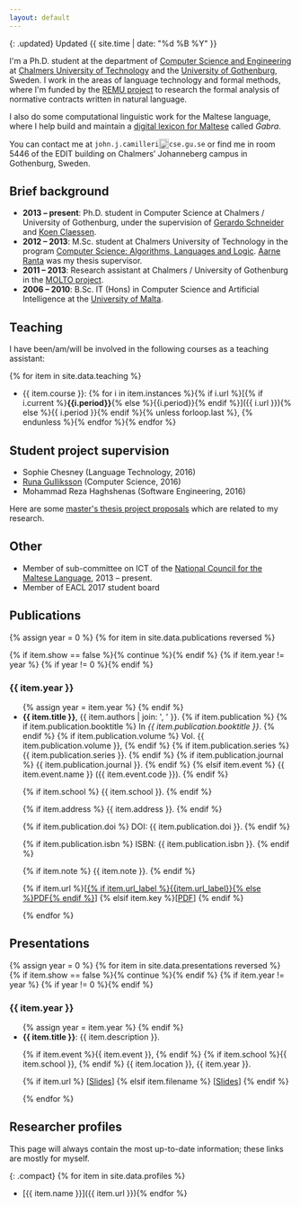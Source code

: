 ```yaml
---
layout: default
---
```


{: .updated}
Updated {{ site.time | date: "%d %B %Y" }}

I'm a Ph.D. student at the department of
[Computer Science and Engineering](http://www.chalmers.se/en/departments/cse/) at
[Chalmers University of Technology](http://www.chalmers.se/en/) and the
[University of Gothenburg](http://www.gu.se/english/), Sweden.
I work in the areas of language technology and formal methods, where I'm funded by the
[REMU project](http://remu.grammaticalframework.org/) to research the formal analysis of normative contracts written in natural language.

I also do some computational linguistic work for the Maltese language,
where I help build and maintain a [digital lexicon for Maltese](http://mlrs.research.um.edu.mt/resources/gabra/) called _Ġabra_.

You can contact me at
<code>john.j.camilleri<img src="{{ site.baseurl }}/images/ghost.png" style="height:18px; vertical-align:sub; -webkit-filter:grayscale(100%); filter:grayscale(100%);" alt="@"/>cse.gu.se</code>
or find me in room 5446 of the EDIT building on Chalmers’ Johanneberg campus in Gothenburg, Sweden.

## Brief background

- **2013 – present**: Ph.D. student in Computer Science at Chalmers / University of Gothenburg, under the supervision of [Gerardo Schneider](http://www.cse.chalmers.se/~gersch/) and [Koen Claessen](http://www.cse.chalmers.se/~koen/).
- **2012 – 2013**: M.Sc. student at Chalmers University of Technology in the program [Computer Science: Algorithms, Languages and Logic](http://www.chalmers.se/en/education/programmes/masters-info/Pages/Computer-Science-algorithms-languages-and-logic.aspx). [Aarne Ranta](http://www.cse.chalmers.se/~aarne/) was my thesis supervisor.
- **2011 – 2013**: Research assistant at Chalmers / University of Gothenburg in the [MOLTO project](http://www.molto-project.eu/).
- **2006 – 2010**: B.Sc. IT (Hons) in Computer Science and Artificial Intelligence at the [University of Malta](http://www.um.edu.mt/ict/).

## Teaching

I have been/am/will be involved in the following courses as a teaching assistant:

{% for item in site.data.teaching %}
- {{ item.course
    }}: {% for i in item.instances
      %}{% if i.url
        %}[{% if i.current %}**{{i.period}}**{% else %}{{i.period}}{% endif %}]({{ i.url }}){%
          else
        %}{{ i.period }}{%
          endif
        %}{%
      unless forloop.last %}, {% endunless
      %}{%
    endfor %}{%
  endfor %}

## Student project supervision

- Sophie Chesney (Language Technology, 2016)
- [Runa Gulliksson](http://publications.lib.chalmers.se/records/fulltext/243893/243893.pdf) (Computer Science, 2016)
- Mohammad Reza Haghshenas (Software Engineering, 2016)

Here are some [master's thesis project proposals](https://masterthesis.cms.chalmers.se/supervisor/john-j-camilleri)
which are related to my research.

## Other

- Member of sub-committee on ICT of the [National Council for the Maltese Language](http://www.kunsilltalmalti.gov.mt/eng), 2013 – present.
- Member of EACL 2017 student board

## Publications

{% assign year = 0 %}
{% for item in site.data.publications reversed %}

{% if item.show == false %}{% continue %}{% endif %}
{% if item.year != year %}
  {% if year != 0 %}</ul>{% endif %}
  <h3>{{ item.year }}</h3>
  <ul class="publications">
{% assign year = item.year %}
{% endif %}

  <li>
  <strong>{{ item.title }}</strong>,
  {{ item.authors | join: ', ' }}.
  {% if item.publication %}
    {% if item.publication.booktitle %}
    In <em>{{ item.publication.booktitle }}</em>.
    {% endif %}
    {% if item.publication.volume %}
    Vol. {{ item.publication.volume }},
    {% endif %}
    {% if item.publication.series %}
    {{ item.publication.series }}.
    {% endif %}
    {% if item.publication.journal %}
    {{ item.publication.journal }}.
    {% endif %}
  {% elsif item.event %}
    {{ item.event.name }} ({{ item.event.code }}).
  {% endif %}

  {% if item.school %}
    {{ item.school }}.
  {% endif %}

  {% if item.address %}
    {{ item.address }}.
  {% endif %}

  {% if item.publication.doi %}
    DOI: {{ item.publication.doi }}.
  {% endif %}

  {% if item.publication.isbn %}
    ISBN: {{ item.publication.isbn }}.
  {% endif %}

  {% if item.note %}
    {{ item.note }}.
  {% endif %}

  <!-- ({{ item.year }}). -->

  {% if item.url %}[<a href="{{ item.url }}">{% if item.url_label %}{{item.url_label}}{% else %}PDF{% endif %}</a>]
  {% elsif item.key %}[<a href="http://academic.johnjcamilleri.com/papers/{{ item.key }}.pdf">PDF</a>]
  {% endif %}

  </li>
{% endfor %}
</ul>

## Presentations

{% assign year = 0 %}
{% for item in site.data.presentations reversed %}
{% if item.show == false %}{% continue %}{% endif %}
{% if item.year != year %}
  {% if year != 0 %}</ul>{% endif %}
  <h3>{{ item.year }}</h3>
  <ul class="presentations">
{% assign year = item.year %}
{% endif %}

  <li>
  <strong>{{ item.title }}</strong>:
  {{ item.description }}.

  {% if item.event %}{{ item.event }}, {% endif %}
  {% if item.school %}{{ item.school }}, {% endif %}
  {{ item.location }},
  {{ item.year }}.

  {% if item.url %}
  [<a href="{{ item.url }}">Slides</a>]
  {% elsif item.filename %}
  [<a href="http://academic.johnjcamilleri.com/presentations/{{ item.filename }}">Slides</a>]
  {% endif %}
  </li>
{% endfor %}
</ul>


## Researcher profiles

This page will always contain the most up-to-date information;
these links are mostly for myself.

{: .compact}
{% for item in site.data.profiles %}
- [{{ item.name }}]({{ item.url }}){%
endfor %}
